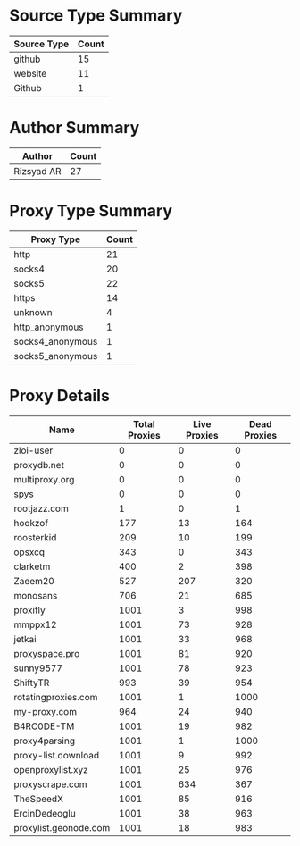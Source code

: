 # Source Type Summary

| Source Type | Count |
|-------------|-------|
| github | 15 |
| website | 11 |
| Github | 1 |


# Author Summary

| Author | Count |
|--------|-------|
| Rizsyad AR | 27 |


# Proxy Type Summary

| Proxy Type | Count |
|------------|-------|
| http | 21 |
| socks4 | 20 |
| socks5 | 22 |
| https | 14 |
| unknown | 4 |
| http_anonymous | 1 |
| socks4_anonymous | 1 |
| socks5_anonymous | 1 |


# Proxy Details

| Name | Total Proxies | Live Proxies | Dead Proxies |
|------|---------------|--------------|---------------|
| zloi-user | 0 | 0 | 0 |
| proxydb.net | 0 | 0 | 0 |
| multiproxy.org | 0 | 0 | 0 |
| spys | 0 | 0 | 0 |
| rootjazz.com | 1 | 0 | 1 |
| hookzof | 177 | 13 | 164 |
| roosterkid | 209 | 10 | 199 |
| opsxcq | 343 | 0 | 343 |
| clarketm | 400 | 2 | 398 |
| Zaeem20 | 527 | 207 | 320 |
| monosans | 706 | 21 | 685 |
| proxifly | 1001 | 3 | 998 |
| mmppx12 | 1001 | 73 | 928 |
| jetkai | 1001 | 33 | 968 |
| proxyspace.pro | 1001 | 81 | 920 |
| sunny9577 | 1001 | 78 | 923 |
| ShiftyTR | 993 | 39 | 954 |
| rotatingproxies.com | 1001 | 1 | 1000 |
| my-proxy.com | 964 | 24 | 940 |
| B4RC0DE-TM | 1001 | 19 | 982 |
| proxy4parsing | 1001 | 1 | 1000 |
| proxy-list.download | 1001 | 9 | 992 |
| openproxylist.xyz | 1001 | 25 | 976 |
| proxyscrape.com | 1001 | 634 | 367 |
| TheSpeedX | 1001 | 85 | 916 |
| ErcinDedeoglu | 1001 | 38 | 963 |
| proxylist.geonode.com | 1001 | 18 | 983 |
